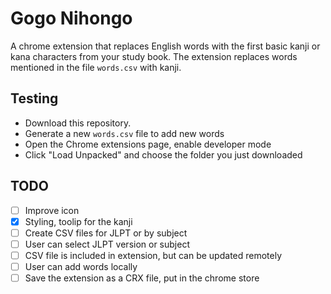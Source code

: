 # Gogo Nihongo

A chrome extension that replaces English words with the first basic kanji or kana characters from your study book. 
The extension replaces words mentioned in the file `words.csv` with kanji.

## Testing

- Download this repository. 
- Generate a new `words.csv` file to add new words
- Open the Chrome extensions page, enable developer mode
- Click "Load Unpacked" and choose the folder you just downloaded

## TODO

- [ ] Improve icon
- [x] Styling, toolip for the kanji
- [ ] Create CSV files for JLPT or by subject
- [ ] User can select JLPT version or subject
- [ ] CSV file is included in extension, but can be updated remotely
- [ ] User can add words locally
- [ ] Save the extension as a CRX file, put in the chrome store